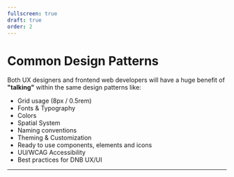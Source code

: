 ```yaml
---
fullscreen: true
draft: true
order: 2
---
```


<Intro>

# Common Design Patterns

Both UX designers and frontend web developers will have a huge benefit of **"talking"** within the same design patterns like:

- Grid usage (8px / 0.5rem)
- Fonts & Typography
- Colors
- Spatial System
- Naming conventions
- Theming & Customization
- Ready to use components, elements and icons
- UU/WCAG Accessibility
- Best practices for DNB UX/UI

---

<IntroFooter href="/uilib/intro/03-accessibility" text="Next - Accessibility" />

</Intro>
